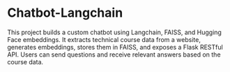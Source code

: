 # Chatbot-Langchain
This project builds a custom chatbot using Langchain, FAISS, and Hugging Face embeddings. It extracts technical course data from a website, generates embeddings, stores them in FAISS, and exposes a Flask RESTful API. Users can send questions and receive relevant answers based on the course data.
